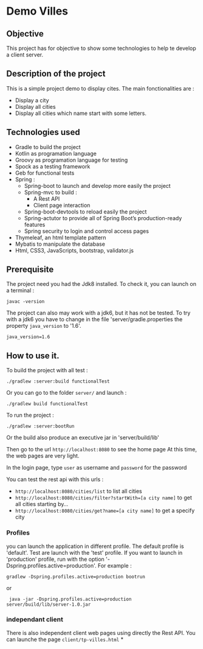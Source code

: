 # Demo Villes

## Objective

This project has for objective to show some technologies 
to help te develop a client server.

## Description of the project

This is a simple project demo to display cites.
The main fonctionalities are : 
* Display a city
* Display all cities 
* Display all cities which name start with some letters.

## Technologies used

* Gradle to build the project
* Kotlin as programation language
* Groovy as programation language for testing
* Spock as a testing framework
* Geb for functional tests
* Spring :
    * Spring-boot to launch and develop more easily the project
    * Spring-mvc to build :
        * A Rest API
        * Client page interaction
    * Spring-boot-devtools to reload easily the project
    * Spring-actutor to provide all of Spring Boot’s production-ready features
    * Spring security to login and control access pages
* Thymeleaf, an html template pattern
* Mybatis to manipulate the database
* Html, CSS3, JavaScripts, bootstrap, validator.js

## Prerequisite

The project need you had the Jdk8 installed. 
To check it, you can launch on a terminal :

```javac -version```

The project can also may work with a jdk6, but it has not be tested.
To try with a jdk6 you have to change in the file 'server/gradle.properties
the property `java_version` to '1.6'.

```java_version=1.6```

## How to use it.

To build the project with all test : 

```./gradlew :server:build functionalTest```

Or you can go to the folder `server/` and launch :

```./gradlew build functionalTest```

To run the project : 

```./gradlew :server:bootRun```

Or the build also produce an executive jar in 'server/build/lib'

Then go to the url `http://localhost:8080` to see the home page
At this time, the web pages are very light.

In the login page, type `user` as username and `password` for the password

You can test the rest api with this urls : 
* `http://localhost:8080/cities/list` to list all cities
* `http://localhost:8080/cities/filter?startWith=[a city name]` to get all cities starting by…
* `http://localhost:8080/cities/get?name=[a city name]` to get a specify city

### Profiles

you can launch the application in different profile.
The default profile is 'default'.
Test are launch with the 'test' profile.
If you want to launch in 'production' profile, run with the
option '-Dspring.profiles.active=production'. For example :

 ```gradlew -Dspring.profiles.active=production bootrun ```
 
 or 
 
 
 ``` java -jar -Dspring.profiles.active=production server/build/lib/server-1.0.jar```
 


### independant client
There is also independent client web pages using directly the Rest API.
You can launche the page `client/tp-villes.html`
* 